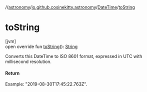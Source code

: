 //[astronomy](../../../index.md)/[io.github.cosinekitty.astronomy](../index.md)/[DateTime](index.md)/[toString](to-string.md)

# toString

[jvm]\
open override fun [toString](to-string.md)(): [String](https://kotlinlang.org/api/latest/jvm/stdlib/kotlin/-string/index.html)

Converts this DateTime to ISO 8601 format, expressed in UTC with millisecond resolution.

#### Return

Example: "2019-08-30T17:45:22.763Z".
